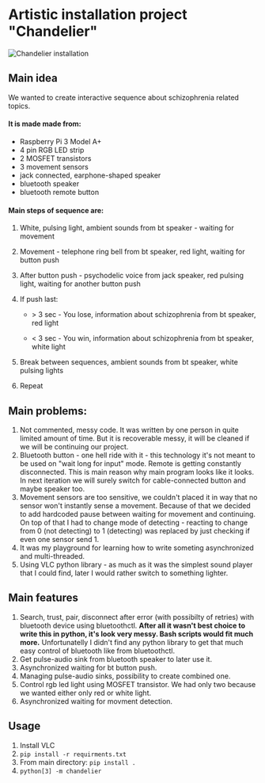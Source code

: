 # Artistic installation project "Chandelier"
![Chandelier installation](https://github.com/MartwyJez/Chandelier/blob/master/chandelier_installation_movie.WEBP)
## Main idea
We wanted to create interactive sequence about schizophrenia related topics.
#### It is made made from:
- Raspberry Pi 3 Model A+
- 4 pin RGB LED strip
- 2 MOSFET transistors
- 3 movement sensors
- jack connected, earphone-shaped speaker
- bluetooth speaker
- bluetooth remote button

#### Main steps of sequence are:
1. White, pulsing light, ambient sounds from bt speaker - waiting for movement
2. Movement - telephone ring bell from bt speaker, red light, waiting for button push
3. After button push - psychodelic voice from jack speaker, red pulsing light, waiting for another button push
4. If push last:

   - \> 3 sec - You lose, information about schizophrenia from bt speaker, red light

   - < 3 sec - You win, information about schizophrenia from bt speaker, white light
5. Break between sequences, ambient sounds from bt speaker, white pulsing lights
6. Repeat


## Main problems:
1. Not commented, messy code. It was written by one person in quite limited amount of time. But it is recoverable messy, it will be cleaned if we will be continuing our project.
2. Bluetooth button - one hell ride with it - this technology it's not meant to be used on "wait long for input" mode. Remote is getting constantly disconnected. This is main reason why main program looks like it looks.
In next iteration we will surely switch for cable-connected button and maybe speaker too.
3. Movement sensors are too sensitive, we couldn't placed it in way that no sensor won't instantly sense a movement. Because of that we decided to add hardcoded pause between waiting for movement and continuing. On top of that I had to change mode of detecting - reacting to change from 0 (not detecting) to 1 (detecting) was replaced by just checking if even one sensor send 1.
4. It was my playground for learning how to write someting asynchronized and multi-threaded.
5. Using VLC python library - as much as it was the simplest sound player that I could find, later I would rather switch to something lighter.
## Main features
1. Search, trust, pair, disconnect after error (with possibilty of retries) with bluetooth device using bluetoothctl. **After all it wasn't best choice to write this in python, it's look very messy. Bash scripts would fit much more.** Unfortunatelly I didn't find any python library to get that much easy control of bluetooth like from bluetoothctl.
2. Get pulse-audio sink from bluetooth speaker to later use it.
3. Asynchronized waiting for bt button push.
4. Managing pulse-audio sinks, possibility to create combined one.
5. Control rgb led light using MOSFET transistor. We had only two because we wanted either only red or white light.
6. Asynchronized waiting for movment detection.

## Usage
1. Install VLC
2. `pip install -r requirments.txt`
3. From main directory: `pip install .`
4. `python[3] -m chandelier`
